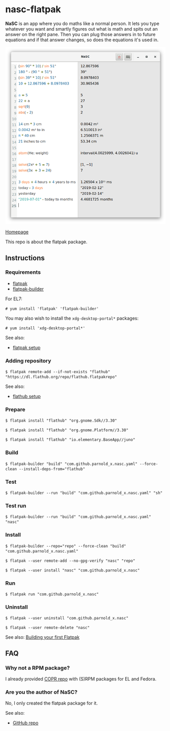 # nasc-flatpak

**NaSC** is an app where you do maths like a normal person. It lets you type whatever you want and smartly figures out what is math and spits out an answer on the right pane. Then you can plug those answers in to future equations and if that answer changes, so does the equations it's used in.

![nasc-flatpak screenshot](nasc-flatpak.png)

[Homepage](http://parnold-x.github.io/nasc)

This repo is about the flatpak package.

## Instructions

### Requirements

* [flatpak](https://github.com/flatpak/flatpak)
* [flatpak-builder](https://github.com/flatpak/flatpak-builder)

For EL7:

```
# yum install 'flatpak' 'flatpak-builder'
```

You may also wish to install the `xdg-desktop-portal*` packages:

```
# yum install 'xdg-desktop-portal*'
```

See also:

* [flatpak setup](https://flatpak.org/setup)

### Adding repository

```
$ flatpak remote-add --if-not-exists "flathub" "https://dl.flathub.org/repo/flathub.flatpakrepo"
```

See also:

* [flathub setup](http://docs.flatpak.org/en/latest/using-flatpak.html#add-a-remote)

### Prepare

```
$ flatpak install "flathub" "org.gnome.Sdk//3.30"
```

```
$ flatpak install "flathub" "org.gnome.Platform//3.30"
```

```
$ flatpak install "flathub" "io.elementary.BaseApp//juno"
```

### Build

```
$ flatpak-builder "build" "com.github.parnold_x.nasc.yaml" --force-clean --install-deps-from="flathub"
```

### Test

```
$ flatpak-builder --run "build" "com.github.parnold_x.nasc.yaml" "sh"
```

### Test run

```
$ flatpak-builder --run "build" "com.github.parnold_x.nasc.yaml" "nasc"
```

### Install

```
$ flatpak-builder --repo="repo" --force-clean "build" "com.github.parnold_x.nasc.yaml"
```

```
$ flatpak --user remote-add --no-gpg-verify "nasc" "repo"
```

```
$ flatpak --user install "nasc" "com.github.parnold_x.nasc"
```

### Run

```
$ flatpak run "com.github.parnold_x.nasc"
```

### Uninstall

```
$ flatpak --user uninstall "com.github.parnold_x.nasc"
```

```
$ flatpak --user remote-delete "nasc"
```

See also: [Building your first Flatpak](http://docs.flatpak.org/en/latest/first-build.html)

## FAQ

### Why not a RPM package?

I already provided [COPR repo](https://copr.fedorainfracloud.org/coprs/scx/nasc) with (S)RPM packages for EL and Fedora.

### Are you the author of NaSC?

No, I only created the flatpak package for it.

See also:

* [GitHub repo](https://github.com/parnold-x/nasc)

